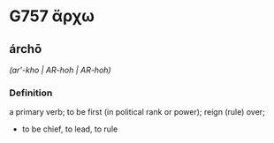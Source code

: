 # G757 ἄρχω

## árchō

_(ar'-kho | AR-hoh | AR-hoh)_

### Definition

a primary verb; to be first (in political rank or power); reign (rule) over; 

- to be chief, to lead, to rule
